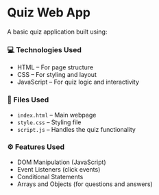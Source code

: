 # Quiz Web App

A basic quiz application built using:

### 💻 Technologies Used
- HTML – For page structure
- CSS – For styling and layout
- JavaScript – For quiz logic and interactivity

### 📁 Files Used
- `index.html` – Main webpage
- `style.css` – Styling file
- `script.js` – Handles the quiz functionality

### ⚙️ Features Used
- DOM Manipulation (JavaScript)
- Event Listeners (click events)
- Conditional Statements
- Arrays and Objects (for questions and answers)
